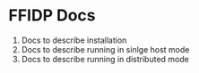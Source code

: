 # FFIDP Docs

1. Docs to describe installation
2. Docs to describe running in sinlge host mode
3. Docs to describe running in distributed mode

